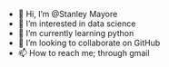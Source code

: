 - 👋 Hi, I’m @Stanley Mayore
- 👀 I’m interested in data science
- 🌱 I’m currently learning python
- 💞️ I’m looking to collaborate on GitHub
- 📫 How to reach me; through gmail

<!---
Stanley Mayore is a ✨ special ✨ repository because its `README.md` (this file) appears on your GitHub profile.
You can click the Preview link to take a look at your changes.
--->
